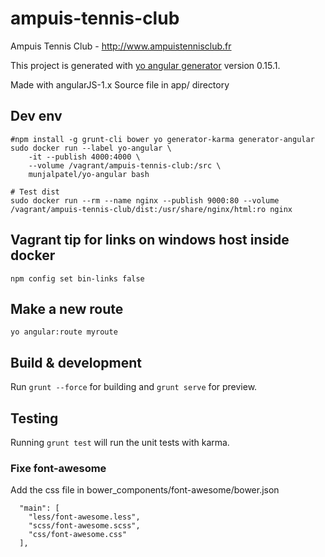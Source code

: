 # ampuis-tennis-club
Ampuis Tennis Club - http://www.ampuistennisclub.fr

This project is generated with [yo angular generator](https://github.com/yeoman/generator-angular)
version 0.15.1.

Made with angularJS-1.x
Source file in app/ directory


## Dev env
```
#npm install -g grunt-cli bower yo generator-karma generator-angular
sudo docker run --label yo-angular \
    -it --publish 4000:4000 \
    --volume /vagrant/ampuis-tennis-club:/src \
    munjalpatel/yo-angular bash

# Test dist
sudo docker run --rm --name nginx --publish 9000:80 --volume /vagrant/ampuis-tennis-club/dist:/usr/share/nginx/html:ro nginx

```
## Vagrant tip for links on windows host inside docker
```
npm config set bin-links false
```

## Make a new route
```
yo angular:route myroute
```

## Build & development

Run `grunt --force` for building and `grunt serve` for preview.

## Testing

Running `grunt test` will run the unit tests with karma.


### Fixe font-awesome 
Add the css file in bower_components/font-awesome/bower.json
```
  "main": [
    "less/font-awesome.less",
    "scss/font-awesome.scss",
    "css/font-awesome.css"
  ],

```

